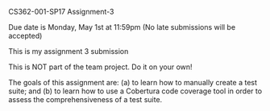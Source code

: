 CS362-001-SP17 Assignment-3 

Due date is Monday, May 1st at 11:59pm (No late submissions will be accepted)

This is my assignment 3 submission

This is NOT part of the team project. Do it on your own!

The goals of this assignment are: (a) to learn how to manually create a test suite; and (b) to learn how
to use a Cobertura code coverage tool in order to assess the comprehensiveness of a test suite.
